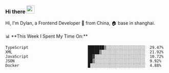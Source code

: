 ### Hi there <img src="https://media.giphy.com/media/hvRJCLFzcasrR4ia7z/giphy.gif" width="25px">

<!-- ![visitors](https://visitor-badge.glitch.me/badge?page_id=dislfyer.dislfyer) --!>

Hi, I'm Dylan, a Frontend Developer 🚀 from China, 🏠 base in shanghai.
<br/>
<br/>

📊 **This Week I Spent My Time On:**


<!--START_SECTION:waka-->

```text
TypeScript                          ███████▒░░░░░░░░░░░░░░░░░  29.47%
XML                                 █████▒░░░░░░░░░░░░░░░░░░░  21.92%
JavaScript                          ██▓░░░░░░░░░░░░░░░░░░░░░░  10.72%
JSON                                ██▒░░░░░░░░░░░░░░░░░░░░░░  9.92%
Docker                              █░░░░░░░░░░░░░░░░░░░░░░░░  4.88%
```

<!--END_SECTION:waka-->

<!--
**About Me:**
 -->
